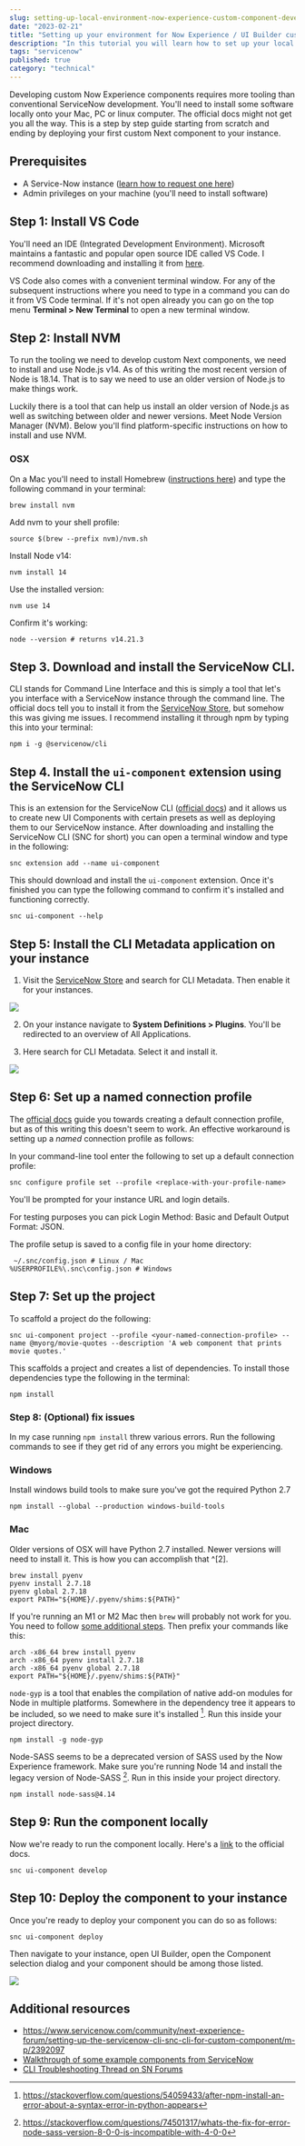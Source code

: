 ```yaml
---
slug: setting-up-local-environment-now-experience-custom-component-development
date: "2023-02-21"
title: "Setting up your environment for Now Experience / UI Builder custom component development"
description: "In this tutorial you will learn how to set up your local environment for development of custom Now Experience / UI Builder components"
tags: "servicenow"
published: true
category: "technical"
---
```


<YouTube youTubeId="QjUk1HnZwp4">

Developing custom Now Experience components requires more tooling than conventional ServiceNow development. You'll need to install some software locally onto your Mac, PC or linux computer. The official docs might not get you all the way. This is a step by step guide starting from scratch and ending by deploying your first custom Next component to your instance.

## Prerequisites

- A Service-Now instance ([learn how to request one here](https://developer.servicenow.com/dev.do#!/learn/learning-plans/rome/new_to_servicenow/app_store_learnv2_buildmyfirstapp_rome_personal_developer_instances))
- Admin privileges on your machine (you'll need to install software)

## Step 1: Install VS Code

You'll need an IDE (Integrated Development Environment). Microsoft maintains a fantastic and popular open source IDE called VS Code. I recommend downloading and installing it from [here](https://code.visualstudio.com/download).

VS Code also comes with a convenient terminal window. For any of the subsequent instructions where you need to type in a command you can do it from VS Code terminal. If it's not open already you can go on the top menu **Terminal > New Terminal** to open a new terminal window.

## Step 2: Install NVM

To run the tooling we need to develop custom Next components, we need to install and use Node.js v14. As of this writing the most recent version of Node is 18.14. That is to say we need to use an older version of Node.js to make things work.

Luckily there is a tool that can help us install an older version of Node.js as well as switching between older and newer versions. Meet Node Version Manager (NVM). Below you'll find platform-specific instructions on how to install and use NVM.

### OSX

On a Mac you'll need to install Homebrew ([instructions here](https://collabnix.com/how-to-install-and-configure-nvm-on-mac-os/)) and type the following command in your terminal:

```shell
brew install nvm
```

Add nvm to your shell profile:

```shell
source $(brew --prefix nvm)/nvm.sh
```

Install Node v14:

```shell
nvm install 14
```

Use the installed version:

```shell
nvm use 14
```

Confirm it's working:

```shell
node --version # returns v14.21.3
```

## Step 3. Download and install the ServiceNow CLI.

CLI stands for Command Line Interface and this is simply a tool that let's you interface with a ServiceNow instance through the command line. The official docs tell you to install it from the [ServiceNow Store](https://store.servicenow.com/sn_appstore_store.do#!/store/home), but somehow this was giving me issues. I recommend installing it through npm by typing this into your terminal:

```shell
npm i -g @servicenow/cli
```

## Step 4. Install the `ui-component` extension using the ServiceNow CLI

This is an extension for the ServiceNow CLI ([official docs](https://developer.servicenow.com/dev.do#!/reference/next-experience/rome/cli/cli)) and it allows us to create new UI Components with certain presets as well as deploying them to our ServiceNow instance. After downloading and installing the ServiceNow CLI (SNC for short) you can open a terminal window and type in the following:

```shell
snc extension add --name ui-component
```

This should download and install the `ui-component` extension. Once it's finished you can type the following command to confirm it's installed and functioning correctly.

```shell
snc ui-component --help
```

## Step 5: Install the CLI Metadata application on your instance

1. Visit the [ServiceNow Store](https://store.servicenow.com) and search for CLI Metadata. Then enable it for your instances.

![](images/20230217102210.png)

2. On your instance navigate to **System Definitions > Plugins**. You'll be redirected to an overview of All Applications.

3. Here search for CLI Metadata. Select it and install it.

![](images/20230217102441.png)

## Step 6: Set up a named connection profile

The [official docs](https://docs.servicenow.com/bundle/sandiego-application-development/page/build/servicenow-cli/task/configure-profile.html) guide you towards creating a default connection profile, but as of this writing this doesn't seem to work. An effective workaround is setting up a _named_ connection profile as follows:

In your command-line tool enter the following to set up a default connection profile:

```shell
snc configure profile set --profile <replace-with-your-profile-name>
```

You'll be prompted for your instance URL and login details.

For testing purposes you can pick Login Method: Basic and Default Output Format: JSON.

The profile setup is saved to a config file in your home directory:

```shell
 ~/.snc/config.json # Linux / Mac
%USERPROFILE%\.snc\config.json # Windows
```

## Step 7: Set up the project

To scaffold a project do the following:

```shell
snc ui-component project --profile <your-named-connection-profile> --name @myorg/movie-quotes --description 'A web component that prints movie quotes.'
```

This scaffolds a project and creates a list of dependencies. To install those dependencies type the following in the terminal:

```shell
npm install
```

### Step 8: (Optional) fix issues

In my case running `npm install` threw various errors. Run the following commands to see if they get rid of any errors you might be experiencing.

### Windows

Install windows build tools to make sure you've got the required Python 2.7

```shell
npm install --global --production windows-build-tools
```

### Mac

Older versions of OSX will have Python 2.7 installed. Newer versions will need to install it. This is how you can accomplish that ^[2].

```shell
brew install pyenv
pyenv install 2.7.18
pyenv global 2.7.18
export PATH="${HOME}/.pyenv/shims:${PATH}"
```

If you're running an M1 or M2 Mac then `brew` will probably not work for you. You need to follow [some additional steps](https://stackoverflow.com/questions/64882584/how-to-run-the-homebrew-installer-under-rosetta-2-on-m1-macbook). Then prefix your commands like this:

```shell
arch -x86_64 brew install pyenv
arch -x86_64 pyenv install 2.7.18
arch -x86_64 pyenv global 2.7.18
export PATH="${HOME}/.pyenv/shims:${PATH}"
```

`node-gyp` is a tool that enables the compilation of native add-on modules for Node in multiple platforms. Somewhere in the dependency tree it appears to be included, so we need to make sure it's installed [^3]. Run this inside your project directory.

```shell
npm install -g node-gyp
```

Node-SASS seems to be a deprecated version of SASS used by the Now Experience framework. Make sure you're running Node 14 and install the legacy version of Node-SASS [^1]. Run in this inside your project directory.

```shell
npm install node-sass@4.14
```

## Step 9: Run the component locally

Now we're ready to run the component locally. Here's a [link](https://docs.servicenow.com/bundle/tokyo-application-development/page/build/components/task/develop-component.html) to the official docs.

```shell
snc ui-component develop
```

## Step 10: Deploy the component to your instance

Once you're ready to deploy your component you can do so as follows:

```shell
snc ui-component deploy
```

Then navigate to your instance, open UI Builder, open the Component selection dialog and your component should be among those listed.

![](images/20230221184006.png)

[^1]: https://stackoverflow.com/questions/74501317/whats-the-fix-for-error-node-sass-version-8-0-0-is-incompatible-with-4-0-0
[^2]: https://github.com/TryGhost/node-sqlite3/issues/1552#issuecomment-1075059490
[^3]: https://stackoverflow.com/questions/54059433/after-npm-install-an-error-about-a-syntax-error-in-python-appears

## Additional resources

- https://www.servicenow.com/community/next-experience-forum/setting-up-the-servicenow-cli-snc-cli-for-custom-component/m-p/2392097
- [Walkthrough of some example components from ServiceNow](https://developer.servicenow.com/dev.do#!/reference/next-experience/sandiego/ui-framework/examples/counter)
- [CLI Troubleshooting Thread on SN Forums](https://www.servicenow.com/community/developer-articles/now-cli-troubleshooting/ta-p/2322948)
